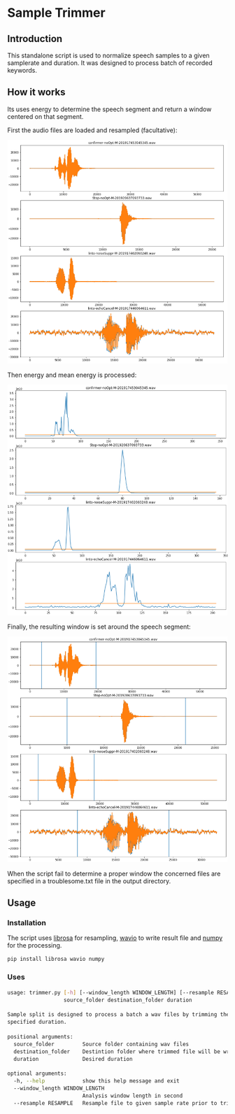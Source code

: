 # Sample Trimmer

## Introduction

This standalone script is used to normalize speech samples to a given samplerate and duration.
It was designed to process batch of recorded keywords.

## How it works

Its uses energy to determine the speech segment and return a window centered on that segment.

First the audio files are loaded and resampled (facultative):

![alt text](.imgs/input_audio.png)

Then energy and mean energy is processed:

![alt text](.imgs/energy-th.png)

Finally, the resulting window is set around the speech segment:

![alt text](.imgs/windowing.png)

When the script fail to determine a proper window the concerned files are specified in a troublesome.txt file in the output directory.

## Usage

### Installation

The script uses [librosa](https://librosa.github.io/librosa/) for resampling, [wavio](https://github.com/WarrenWeckesser/wavio) to write result file and [numpy](https://github.com/numpy/numpy) for the processing.

```python
pip install librosa wavio numpy
```

### Uses

```bash
usage: trimmer.py [-h] [--window_length WINDOW_LENGTH] [--resample RESAMPLE]
                  source_folder destination_folder duration

Sample split is designed to process a batch a wav files by trimming them to a
specified duration.

positional arguments:
  source_folder         Source folder containing wav files
  destination_folder    Destintion folder where trimmed file will be written
  duration              Desired duration

optional arguments:
  -h, --help            show this help message and exit
  --window_length WINDOW_LENGTH
                        Analysis window length in second
  --resample RESAMPLE   Resample file to given sample rate prior to trimming
```
